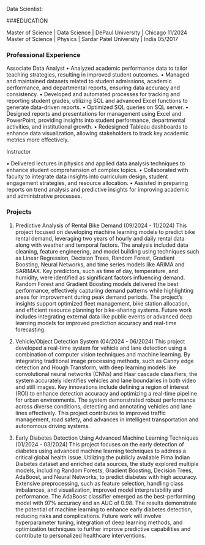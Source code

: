 Data Scientist:

###EDUCATION

Master of Science | Data Science | DePaul University | Chicago 11/2024 
Master of Science | Physics | Sardar Patel University | India 05/2017

### Professional Experience

Associate Data Analyst
• Analyzed academic performance data to tailor teaching strategies, resulting in improved student outcomes.
• Managed and maintained datasets related to student admissions, academic performance, and departmental reports, ensuring data accuracy and consistency.
• Developed and automated processes for tracking and reporting student grades, utilizing SQL and advanced Excel functions to generate data-driven reports.
• Optimized SQL queries on SQL server.
• Designed reports and presentations for management using Excel and PowerPoint, providing insights into student performance, departmental activities, and institutional growth.
• Redesigned Tableau dashboards to enhance data visualization, allowing stakeholders to track key academic metrics more effectively.

Instructor

• Delivered lectures in physics and applied data analysis techniques to enhance student comprehension of complex topics.
• Collaborated with faculty to integrate data insights into curriculum design, student engagement strategies, and resource allocation.
• Assisted in preparing reports on trend analysis and predictive insights for improving academic and administrative processes.

### Projects

1) Predictive Analysis of Rental Bike Demand (09/2024 - 11/2024)
This project focused on developing machine learning models to predict bike rental demand, leveraging two years of hourly and daily rental data along with weather and temporal factors. The analysis included data cleaning, feature engineering, and model building using techniques such as Linear Regression, Decision Trees, Random Forest, Gradient Boosting, Neural Networks, and time series models like ARIMA and SARIMAX. Key predictors, such as time of day, temperature, and humidity, were identified as significant factors influencing demand. Random Forest and Gradient Boosting models delivered the best performance, effectively capturing demand patterns while highlighting areas for improvement during peak demand periods. The project’s insights support optimized fleet management, bike station allocation, and efficient resource planning for bike-sharing systems. Future work includes integrating external data like public events or advanced deep learning models for improved prediction accuracy and real-time forecasting.

2) Vehicle/Object Detection System (04/2024 - 06/2024)
This project developed a real-time system for vehicle and lane detection using a combination of computer vision techniques and machine learning. By integrating traditional image processing methods, such as Canny edge detection and Hough Transform, with deep learning models like convolutional neural networks (CNNs) and Haar cascade classifiers, the system accurately identifies vehicles and lane boundaries in both video and still images. Key innovations include defining a region of interest (ROI) to enhance detection accuracy and optimizing a real-time pipeline for urban environments. The system demonstrated robust performance across diverse conditions, detecting and annotating vehicles and lane lines effectively. This project contributes to improved traffic management, road safety, and advances in intelligent transportation and autonomous driving systems.

3) Early Diabetes Detection Using Advanced Machine Learning Techniques (01/2024 - 03/2024)
This project focuses on the early detection of diabetes using advanced machine learning techniques to address a critical global health issue. Utilizing the publicly available Pima Indian Diabetes dataset and enriched data sources, the study explored multiple models, including Random Forests, Gradient Boosting, Decision Trees, AdaBoost, and Neural Networks, to predict diabetes with high accuracy. Extensive preprocessing, such as feature selection, handling class imbalances, and visualization, improved model interpretability and performance. The AdaBoost classifier emerged as the best-performing model with 97% accuracy and an AUC of 0.98. The results demonstrate the potential of machine learning to enhance early diabetes detection, reducing risks and complications. Future work will involve hyperparameter tuning, integration of deep learning methods, and optimization techniques to further improve predictive capabilities and contribute to personalized healthcare interventions.


